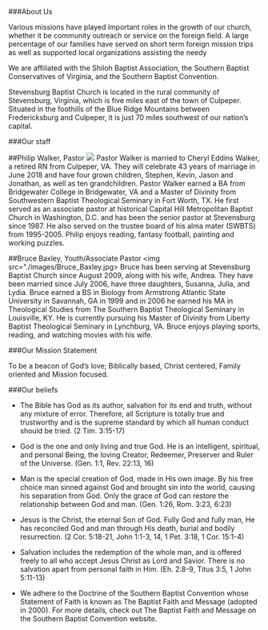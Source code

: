 
###About Us

Various missions have played important roles in the growth of our church, whether it be community outreach or service on the foreign field.  A large percentage of our families have served on short term foreign mission trips as well as supported local organizations assisting the needy

We are affiliated with the Shiloh Baptist Association, the Southern Baptist Conservatives of Virginia, and the Southern Baptist Convention.

Stevensburg Baptist Church is located in the rural community of Stevensburg, Virginia, which is five miles east of the town of Culpeper. Situated in the foothills of the Blue Ridge Mountains between Fredericksburg and Culpeper, it is just 70 miles southwest of our nation’s capital.

###Our staff
          
##Philip Walker, Pastor	
<img src="./image/Philip_Walker.jpg">
Pastor Walker is married to Cheryl Eddins Walker, a retired RN from Culpeper, VA.  They will celebrate 43 years of marriage in June 2018 and have four grown children, Stephen, Kevin, Jason and Jonathan, as well as ten grandchildren. Pastor Walker earned a BA from Bridgewater College in Bridgewater, VA and a Master of Divinity from Southwestern Baptist Theological Seminary in Fort Worth, TX.  He first served as an associate pastor at historical Capital Hill Metropolitan Baptist Church in Washington, D.C. and has been the senior pastor at Stevensburg since 1987.  He also served on the trustee board of his alma mater (SWBTS) from 1995-2005. Philip enjoys reading, fantasy football, painting and working puzzles.	

##Bruce Baxley, Youth/Associate Pastor
<img src="./images/Bruce_Baxley.jpg>
Bruce has been serving at Stevensburg Baptist Church since August 2009, along with his wife, Andrea.  They have been married since July 2006, have three daughters, Susanna, Julia, and Lydia.  Bruce earned a BS in Biology from Armstrong Atlantic State University in Savannah, GA in 1999 and in 2006 he earned his MA in Theological Studies from The Southern Baptist Theological Seminary in Louisville, KY.  He is currently pursuing his Master of Divinity from Liberty Baptist Theological Seminary in Lynchburg, VA.  Bruce enjoys playing sports, reading, and watching movies with his wife.


###Our Mission Statement

To be a beacon of God’s love; Biblically based, Christ centered, Family oriented and Mission focused.

###Our beliefs

- The Bible has God as its author, salvation for its end and truth, without any mixture of error.  Therefore, all Scripture is totally true and trustworthy and is the supreme standard by which all human conduct should be tried. (2 Tim. 3:15-17)
   
- God is the one and only living and true God.  He is an intelligent, spiritual, and personal Being, the loving Creator, Redeemer, Preserver and Ruler of the Universe. (Gen. 1:1, Rev. 22:13, 16)
   
- Man is the special creation of God, made in His own image.  By his free choice man sinned against God and brought sin into the world, causing his separation from God.  Only the grace of God can restore the relationship between God and man. (Gen. 1:26, Rom. 3:23, 6:23)
   
- Jesus is the Christ, the eternal Son of God.  Fully God and fully man, He has reconciled God and man through His death, burial and bodily resurrection. (2 Cor. 5:18-21, John 1:1-3, 14, 1 Pet. 3:18, 1 Cor. 15:1-4)
   
- Salvation includes the redemption of the whole man, and is offered freely to all who accept Jesus Christ as Lord and Savior.  There is no salvation apart from personal faith in Him. (Eh. 2:8-9, Titus 3:5, 1 John 5:11-13)
   
- We adhere to the Doctrine of the Southern Baptist Convention whose Statement of Faith is known as The Baptist Faith and Message (adopted in 2000). For more details, check out The Baptist Faith and Message on the Southern Baptist Convention website.
